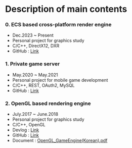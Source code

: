 # Description of main contents
### 0. ECS based cross-platform render engine
  - Dec.2023 ~ Present
  - Personal project for graphics study
  - C/C++, DirectX12, DXR
  - GitHub : [Link](https://github.com/lasyowl/AtomicEngine)

### 1. Private game server
  - May.2020 ~ May.2021
  - Personal project for mobile game development
  - C/C++, REST, OAuth2, MySQL
  - GitHub : [Link](https://github.com/lasyowl/ServerApp)

### 2. OpenGL based rendering engine
  - July.2017 ~ June.2018
  - Personal project for graphics study
  - C/C++, OpenGL
  - Devlog : [Link](https://trello.com/b/6eLHLv8W/openglrendererassimp)
  - GitHub : [Link](https://github.com/lasyowl/GameEngine_OpenGL/)
  - Document : [OpenGL_GameEngine(Korean).pdf](https://github.com/lasyowl/lasyowl/files/7039567/OpenGL_GameEngine.pdf)
